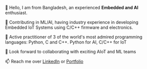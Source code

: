 👋 Hello, I am from Bangladesh, an experienced **Embedded and AI** enthusiast.

👀 Contributing in ML/AI, having industry experience in developing Embedded IoT Systems using C/C++ firmware and electronics.

🌱 Active practitioner of 3 of the world's most admired programming languages: Python, C and C++. Python for AI, C/C++ for IoT

💞️ Look forward to collaborating with exciting AIoT and ML teams

📫 Reach me over [LinkedIn](https://linkedin.com/in/navidbinahmed) or [Portfolio](https://navidbinahmed.com)
